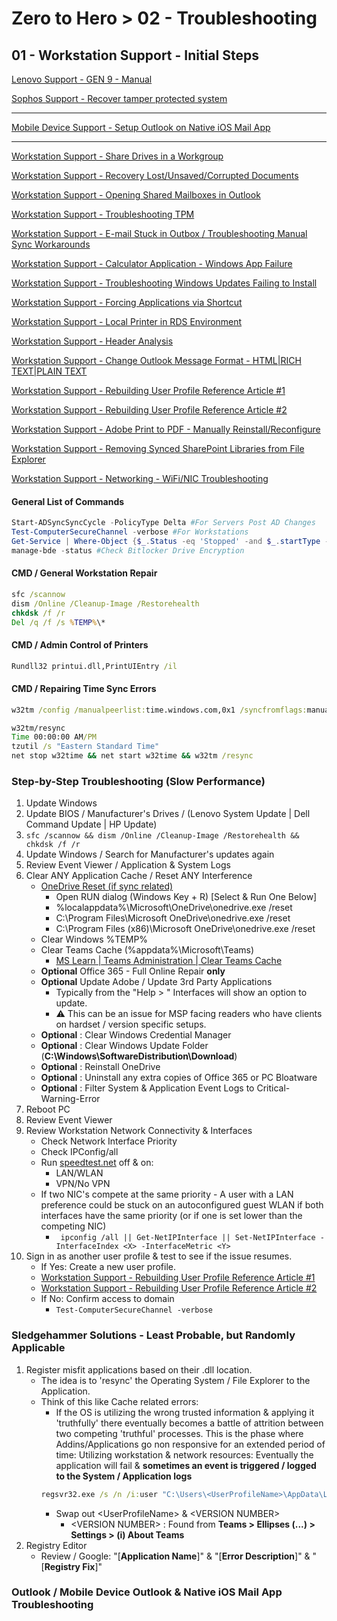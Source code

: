 # Zero to Hero > 02 - Troubleshooting
## 01 - Workstation Support - Initial Steps

[Lenovo Support - GEN 9 - Manual](https://download.lenovo.com/pccbbs/mobiles_pdf/x1_carbon_gen9_x1_yoga_gen6_ug_en.pdf)

[Sophos Support - Recover tamper protected system](https://support.sophos.com/support/s/article/KB-000036125?language=en_US#Recover_registry)

---

[Mobile Device Support - Setup Outlook on Native iOS Mail App](https://support.microsoft.com/en-us/office/set-up-an-outlook-account-on-the-ios-mail-app-7e5b180f-bc8f-45cc-8da1-5cefc1e633d1)

---

[Workstation Support - Share Drives in a Workgroup](https://answers.microsoft.com/en-us/windows/forum/all/share-drives-in-workgroup/74df0b22-373f-4521-9055-eec76bb0f81b)

[Workstation Support - Recovery Lost/Unsaved/Corrupted Documents](https://docs.microsoft.com/en-US/office/troubleshoot/word/recover-lost-unsaved-corrupted-document)

[Workstation Support - Opening Shared Mailboxes in Outlook](https://support.microsoft.com/en-us/office/open-and-use-a-shared-mailbox-in-outlook-d94a8e9e-21f1-4240-808b-de9c9c088afd)

[Workstation Support - Troubleshooting TPM](https://docs.microsoft.com/en-us/windows/security/information-protection/tpm/initialize-and-configure-ownership-of-the-tpm)

[Workstation Support - E-mail Stuck in Outbox / Troubleshooting Manual Sync Workarounds](https://docs.microsoft.com/en-us/outlook/troubleshoot/synchronization/email-stays-in-outbox-until-manually-send-or-receive)

[Workstation Support - Calculator Application - Windows App Failure](https://docs.microsoft.com/en-us/answers/questions/175770/calculator-does-not-open.html)

[Workstation Support - Troubleshooting Windows Updates Failing to Install](https://answers.microsoft.com/en-us/windows/forum/all/windows-wont-finish-installing-updates/58a736f9-4a0b-4ac8-b6c8-b674aec3a83b)

[Workstation Support - Forcing Applications via Shortcut](https://social.technet.microsoft.com/Forums/ie/en-US/8b3013ff-e60f-490b-bbce-ab5e04d60906/how-to-force-shortcut-to-use-ie-when-not-default?forum=ieitpropriorver)

[Workstation Support - Local Printer in RDS Environment](https://www.beaming.co.uk/knowledge-base/techs-using-local-printers-and-drives-in-a-server-connection/)

[Workstation Support - Header Analysis](https://www.gaijin.at/en/infos/e-mail-header-fields)

[Workstation Support - Change Outlook Message Format - HTML|RICH TEXT|PLAIN TEXT](https://support.microsoft.com/en-au/office/change-the-message-format-to-html-rich-text-format-or-plain-text-338a389d-11da-47fe-b693-cf41f792fefa)

[Workstation Support - Rebuilding User Profile Reference Article #1](https://community.spiceworks.com/how_to/121165-re-create-user-profile-windows)

[Workstation Support - Rebuilding User Profile Reference Article #2](https://www.thealfaaz.com/how-to-recreate-a-corrupted-user-profile/)

[Workstation Support - Adobe Print to PDF - Manually Reinstall/Reconfigure](https://helpx.adobe.com/acrobat/kb/add-pdf-printer-manually.html)

[Workstation Support - Removing Synced SharePoint Libraries from File Explorer](https://kb.uwstout.edu/page.php?id=92115)

[Workstation Support - Networking - WiFi/NIC Troubleshooting](https://support.microsoft.com/en-us/windows/fix-wi-fi-connection-issues-in-windows-9424a1f7-6a3b-65a6-4d78-7f07eee84d2c)

#### General List of Commands
```powershell
Start-ADSyncSyncCycle -PolicyType Delta #For Servers Post AD Changes
Test-ComputerSecureChannel -verbose #For Workstations
Get-Service | Where-Object {$_.Status -eq 'Stopped' -and $_.startType -eq 'Automatic'} | #Workstations & Servers
manage-bde -status #Check Bitlocker Drive Encryption
```
#### CMD / General Workstation Repair
```cmd
sfc /scannow
dism /Online /Cleanup-Image /Restorehealth
chkdsk /f /r
Del /q /f /s %TEMP%\*
```
#### CMD / Admin Control of Printers
```cmd
Rundll32 printui.dll,PrintUIEntry /il 
```
#### CMD / Repairing Time Sync Errors
```cmd
w32tm /config /manualpeerlist:time.windows.com,0x1 /syncfromflags:manual /reliable:yes /update

w32tm/resync
Time 00:00:00 AM/PM
tzutil /s "Eastern Standard Time"
net stop w32time && net start w32time && w32tm /resync
```

### Step-by-Step Troubleshooting (Slow Performance)
1. Update Windows
2. Update BIOS / Manufacturer's Drives / (Lenovo System Update | Dell Command Update | HP Update)
3. ```sfc /scannow && dism /Online /Cleanup-Image /Restorehealth && chkdsk /f /r```
4. Update Windows / Search for Manufacturer's updates again
5. Review Event Viewer / Application & System Logs
6. Clear ANY Application Cache / Reset ANY Interference
    - [OneDrive Reset (if sync related)](https://support.microsoft.com/en-us/office/reset-onedrive-34701e00-bf7b-42db-b960-84905399050c)
        - Open RUN dialog (Windows Key + R) [Select & Run One Below]
        - %localappdata%\Microsoft\OneDrive\onedrive.exe /reset
        - C:\Program Files\Microsoft OneDrive\onedrive.exe /reset
        - C:\Program Files (x86)\Microsoft OneDrive\onedrive.exe /reset
    - Clear Windows %TEMP%
    - Clear Teams Cache (%appdata%\Microsoft\Teams)
        - [MS Learn | Teams Administration | Clear Teams Cache](https://learn.microsoft.com/en-us/microsoftteams/troubleshoot/teams-administration/clear-teams-cache)
    - **Optional** Office 365 - Full Online Repair **only**
    - **Optional** Update Adobe / Update 3rd Party Applications
        - Typically from the "Help > " Interfaces will show an option to update.
        - :warning: This can be an issue for MSP facing readers who have clients on hardset / version specific setups. 
    - **Optional** : Clear Windows Credential Manager
    - **Optional** : Clear Windows Update Folder (**C:\Windows\SoftwareDistribution\Download**)
    - **Optional** : Reinstall OneDrive
    - **Optional** : Uninstall any extra copies of Office 365 or PC Bloatware
    - **Optional** : Filter System & Application Event Logs to Critical-Warning-Error
7. Reboot PC
8. Review Event Viewer
9. Review Workstation Network Connectivity & Interfaces
    - Check Network Interface Priority
    - Check IPConfig/all 
    - Run [speedtest.net](speedtest.net) off & on:
        - LAN/WLAN
        - VPN/No VPN
    - If two NIC's compete at the same priority - A user with a LAN preference could be stuck on an autoconfigured guest WLAN if both interfaces have the same priority (or if one is set lower than the competing NIC)
        - ``` ipconfig /all || Get-NetIPInterface || Set-NetIPInterface -InterfaceIndex <X> -InterfaceMetric <Y>```
10. Sign in as another user profile & test to see if the issue resumes.
    - If Yes: Create a new user profile. 
    - [Workstation Support - Rebuilding User Profile Reference Article #1](https://community.spiceworks.com/how_to/121165-re-create-user-profile-windows)
    - [Workstation Support - Rebuilding User Profile Reference Article #2](https://www.thealfaaz.com/how-to-recreate-a-corrupted-user-profile/)
    - If No: Confirm access to domain
        - ```Test-ComputerSecureChannel -verbose```

### Sledgehammer Solutions - Least Probable, but Randomly Applicable

1. Register misfit applications based on their .dll location. 
    - The idea is to 'resync' the Operating System / File Explorer to the Application. 
    - Think of this like Cache related errors:
        - If the OS is utilizing the wrong trusted information & applying it 'truthfully' there eventually becomes a battle of attrition between two competing 'truthful' processes. This is the phase where Addins/Applications go non responsive for an extended period of time: Utilizing workstation & network resources: Eventually the application will fail & **sometimes an event is triggered / logged to the System / Application logs**
        ```cmd
        regsvr32.exe /s /n /i:user "C:\Users\<UserProfileName>\AppData\Local\Microsoft\TeamsMeetingAddin\<VERSION NUMBER>\x64\Microsoft.Teams.AddinLoader.dll"
        ```
        - Swap out \<UserProfileName> & \<VERSION NUMBER>
            - \<VERSION NUMBER> : Found from **Teams > Ellipses (...) > Settings > (i) About Teams**
2. Registry Editor 
    - Review / Google: "[**Application Name**]" & "[**Error Description**]" & "[**Registry Fix**]"


### Outlook / Mobile Device Outlook & Native iOS Mail App Troubleshooting

